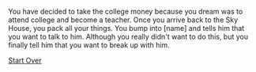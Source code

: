 You have decided to take the college money because you dream was to attend college and become a teacher. Once you arrive back to the Sky House, you pack all your things. You bump into [name] and tells him that you want to talk to him. Although you really didn't want to do this, but you finally tell him that you want to break up with him. 


[Start Over](../kicked-out.md)
